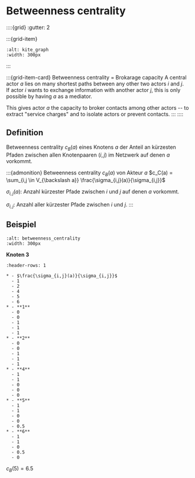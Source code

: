 # Betweenness centrality

::::{grid}
:gutter: 2

:::{grid-item}
```{image} images/kite_graph.png
:alt: kite_graph
:width: 300px
```
:::

:::{grid-item-card} Betweenness centrality = Brokarage capacity
A central actor $a$ lies on many shortest paths between 
any other two actors $i$ and $j$.  
If actor $i$ wants to exchange information with another actor $j$, this is only possible by 
having $a$ as a mediator. 

This gives actor $a$ the capacity to broker contacts among 
other actors -- to extract "service charges" and to isolate 
actors or prevent contacts. 
:::
::::

## Definition

Betweenness centrality $c_B(a)$ eines Knotens $a$ der Anteil an kürzesten Pfaden zwischen allen Knotenpaaren $(i, j)$ im Netzwerk 
auf denen $a$ vorkommt.

:::{admonition} Betweenness centrality $c_B(a)$ von Akteur $a$
$c_C(a) = \sum_{i,j \in V_{\backslash a}} \frac{\sigma_{i,j}(a)}{\sigma_{i,j}}$

$\sigma_{i,j}(a)$: Anzahl kürzester Pfade zwischen $i$ und $j$ auf denen $a$ vorkommt.

$\sigma_{i,j}$: Anzahl aller kürzester Pfade zwischen $i$ und $j$.
:::

## Beispiel

```{image} images/betweenness3.png
:alt: betweenness_centrality
:width: 300px
```

**Knoten 3**

```{list-table}
:header-rows: 1

* - $\frac{\sigma_{i,j}(a)}{\sigma_{i,j}}$
  - 1
  - 2
  - 4
  - 5
  - 6
* - **1**
  - 0
  - 0
  - 1
  - 1
  - 1
* - **2**
  - 0
  - 0
  - 1
  - 1
  - 1
* - **4**
  - 1
  - 1
  - 0
  - 0
  - 0
* - **5**
  - 1
  - 1
  - 0
  - 0
  - 0.5
* - **6**
  - 1
  - 1
  - 0
  - 0.5
  - 0
```

$c_B(5) = 6.5$